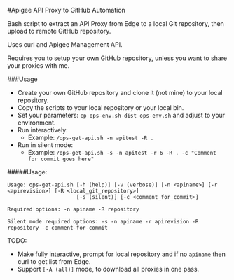 #Apigee API Proxy to GitHub Automation

Bash script to extract an API Proxy from Edge to a local Git repository, then upload to remote GitHub repository.

Uses curl and Apigee Management API.

Requires you to setup your own GitHub repository, unless you want to share your proxies with me.

###Usage
* Create your own GitHub repository and clone it (not mine) to your local repository.
* Copy the scripts to your local repository or your local bin.
* Set your parameters: ```cp ops-env.sh-dist ops-env.sh``` and adjust to your environment.
* Run interactively:
	* Example: ```/ops-get-api.sh -n apitest -R .```
* Run in silent mode:
	* Example: ```/ops-get-api.sh -s -n apitest -r 6 -R . -c "Comment for commit goes here"```

#####Usage:
```
Usage: ops-get-api.sh [-h (help)] [-v (verbose)] [-n <apiname>] [-r <apirevision>] [-R <local_git_repository>]
                      [-s (silent)] [-c <comment_for_commit>]

Required options: -n apiname -R repository

Silent mode required options: -s -n apiname -r apirevision -R repository -c comment-for-commit
```

TODO:
* Make fully interactive, prompt for local repository and if no ```apiname``` then curl to get list from Edge.
* Support ```[-A (all)]``` mode, to download all proxies in one pass.
